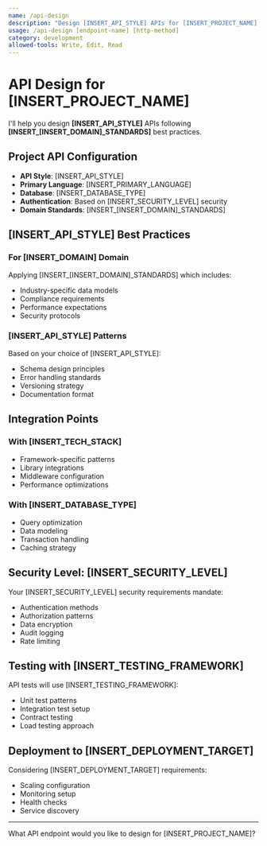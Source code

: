 ```yaml
---
name: /api-design
description: "Design [INSERT_API_STYLE] APIs for [INSERT_PROJECT_NAME] with [INSERT_[INSERT_DOMAIN]_STANDARDS]"
usage: /api-design [endpoint-name] [http-method]
category: development
allowed-tools: Write, Edit, Read
---
```


# API Design for [INSERT_PROJECT_NAME]

I'll help you design **[INSERT_API_STYLE]** APIs following **[INSERT_[INSERT_DOMAIN]_STANDARDS]** best practices.

## Project API Configuration
- **API Style**: [INSERT_API_STYLE]
- **Primary Language**: [INSERT_PRIMARY_LANGUAGE]
- **Database**: [INSERT_DATABASE_TYPE]
- **Authentication**: Based on [INSERT_SECURITY_LEVEL] security
- **Domain Standards**: [INSERT_[INSERT_DOMAIN]_STANDARDS]

## [INSERT_API_STYLE] Best Practices

### For [INSERT_DOMAIN] Domain
Applying [INSERT_[INSERT_DOMAIN]_STANDARDS] which includes:
- Industry-specific data models
- Compliance requirements
- Performance expectations
- Security protocols

### [INSERT_API_STYLE] Patterns
Based on your choice of [INSERT_API_STYLE]:
- Schema design principles
- Error handling standards
- Versioning strategy
- Documentation format

## Integration Points

### With [INSERT_TECH_STACK]
- Framework-specific patterns
- Library integrations
- Middleware configuration
- Performance optimizations

### With [INSERT_DATABASE_TYPE]
- Query optimization
- Data modeling
- Transaction handling
- Caching strategy

## Security Level: [INSERT_SECURITY_LEVEL]

Your [INSERT_SECURITY_LEVEL] security requirements mandate:
- Authentication methods
- Authorization patterns
- Data encryption
- Audit logging
- Rate limiting

## Testing with [INSERT_TESTING_FRAMEWORK]

API tests will use [INSERT_TESTING_FRAMEWORK]:
- Unit test patterns
- Integration test setup
- Contract testing
- Load testing approach

## Deployment to [INSERT_DEPLOYMENT_TARGET]

Considering [INSERT_DEPLOYMENT_TARGET] requirements:
- Scaling configuration
- Monitoring setup
- Health checks
- Service discovery

---

What API endpoint would you like to design for [INSERT_PROJECT_NAME]?
